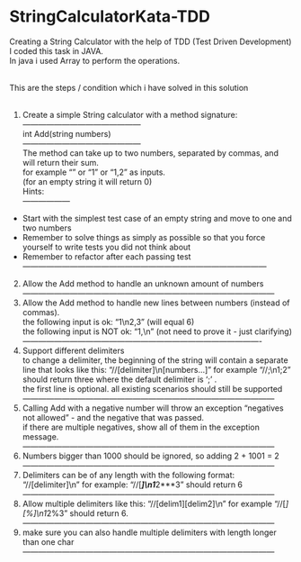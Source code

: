 # StringCalculatorKata-TDD<br>
Creating a String Calculator with the help of TDD (Test Driven Development)<br>
I coded this task in JAVA.<br> 
In java i used Array to perform the operations.<br><br>

This are the steps / condition which i have solved in this solution <br><br>

1. Create a simple String calculator with a method signature:<br>
———————————————<br>
int Add(string numbers)<br>
———————————————<br>
The method can take up to two numbers, separated by commas, and will return their sum. <br>
for example “” or “1” or “1,2” as inputs.<br>
(for an empty string it will return 0) <br>
Hints:<br>
——————<br>
 - Start with the simplest test case of an empty string and move to one and two numbers<br>
 - Remember to solve things as simply as possible so that you force yourself to write tests you did not think about<br>
 - Remember to refactor after each passing test<br>
———————————————————————————————<br>
2. Allow the Add method to handle an unknown amount of numbers<br>
————————————————————————————————<br>
3. Allow the Add method to handle new lines between numbers (instead of commas).<br>
the following input is ok: “1\n2,3” (will equal 6)<br>
the following input is NOT ok: “1,\n” (not need to prove it - just clarifying)<br>
——————————————————————————————-<br>
4. Support different delimiters<br>
to change a delimiter, the beginning of the string will contain a separate line that looks like this: “//[delimiter]\n[numbers…]” for example “//;\n1;2” should return three where the default delimiter is ‘;’ .<br>
the first line is optional. all existing scenarios should still be supported<br>
————————————————————————————————<br>
5. Calling Add with a negative number will throw an exception “negatives not allowed” - and the negative that was passed. <br>
if there are multiple negatives, show all of them in the exception message.<br>
————————————————————————————————<br>
6. Numbers bigger than 1000 should be ignored, so adding 2 + 1001 = 2<br>
————————————————————————————————<br>
7. Delimiters can be of any length with the following format: “//[delimiter]\n” for example: “//[***]\n1***2***3” should return 6<br>
————————————————————————————————<br>
8. Allow multiple delimiters like this: “//[delim1][delim2]\n” for example “//[*][%]\n1*2%3” should return 6.<br>
————————————————————————————————<br>
9. make sure you can also handle multiple delimiters with length longer than one char<br>
———————————————————————————————— <br>

